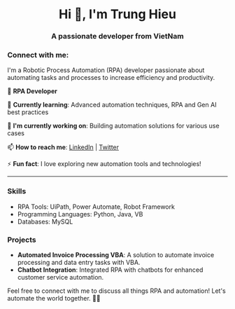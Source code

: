 <h1 align="center">Hi 👋, I'm Trung Hieu</h1>
<h3 align="center">A passionate developer from VietNam</h3>

<h3 align="left">Connect with me:</h3>
<p align="left">
</p>
I'm a Robotic Process Automation (RPA) developer passionate about automating tasks and processes to increase efficiency and productivity.

🤖 **RPA Developer**

🌱 **Currently learning**: Advanced automation techniques, RPA and Gen AI best practices

🔭 **I'm currently working on**: Building automation solutions for various use cases

📫 **How to reach me**: [LinkedIn](https://www.linkedin.com/in/) | [Twitter](https://twitter.com/)

⚡ **Fun fact**: I love exploring new automation tools and technologies!

---

### Skills

- RPA Tools: UiPath, Power Automate, Robot Framework
- Programming Languages: Python, Java, VB
- Databases: MySQL

### Projects

- **Automated Invoice Processing VBA**: A solution to automate invoice processing and data entry tasks with VBA.
- **Chatbot Integration**: Integrated RPA with chatbots for enhanced customer service automation.

Feel free to connect with me to discuss all things RPA and automation! Let's automate the world together. 🤖✨
